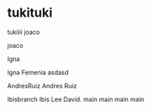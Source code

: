 # tukituki
tukiiii
joaco

joaco

 Igna


Igna Femenia
asdasd

AndresRuiz
Andres Ruiz


Ibisbranch
Ibis 
Lee David.
main
main
main
main
